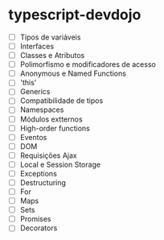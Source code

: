 # typescript-devdojo

- [ ] Tipos de variáveis
- [ ] Interfaces
- [ ] Classes e Atributos
- [ ] Polimorfismo e modificadores de acesso
- [ ] Anonymous e Named Functions
- [ ] 'this'
- [ ] Generics
- [ ] Compatibilidade de tipos
- [ ] Namespaces
- [ ] Módulos extternos
- [ ] High-order functions
- [ ] Eventos
- [ ] DOM
- [ ] Requisições Ajax
- [ ] Local e Session Storage
- [ ] Exceptions
- [ ] Destructuring
- [ ] For
- [ ] Maps
- [ ] Sets
- [ ] Promises
- [ ] Decorators
